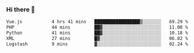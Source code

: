 ### Hi there 👋

<!--START_SECTION:waka-->

```txt
Vue.js           4 hrs 41 mins   █████████████████▒░░░░░░░   69.29 %
PHP              44 mins         ██▓░░░░░░░░░░░░░░░░░░░░░░   11.00 %
Python           41 mins         ██▓░░░░░░░░░░░░░░░░░░░░░░   10.18 %
XML              27 mins         █▓░░░░░░░░░░░░░░░░░░░░░░░   06.82 %
Logstash         9 mins          ▓░░░░░░░░░░░░░░░░░░░░░░░░   02.24 %
```

<!--END_SECTION:waka-->

<!--
**Jonas-VanHaeken/Jonas-VanHaeken** is a ✨ _special_ ✨ repository because its `README.md` (this file) appears on your GitHub profile.

Here are some ideas to get you started:

- 🔭 I’m currently working on ...
- 🌱 I’m currently learning ...
- 👯 I’m looking to collaborate on ...
- 🤔 I’m looking for help with ...
- 💬 Ask me about ...
- 📫 How to reach me: ...
- 😄 Pronouns: ...
- ⚡ Fun fact: ...
-->
